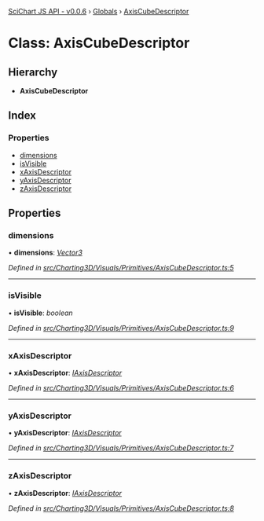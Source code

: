 [SciChart JS API - v0.0.6](../README.md) › [Globals](../globals.md) › [AxisCubeDescriptor](axiscubedescriptor.md)

# Class: AxisCubeDescriptor

## Hierarchy

* **AxisCubeDescriptor**

## Index

### Properties

* [dimensions](axiscubedescriptor.md#dimensions)
* [isVisible](axiscubedescriptor.md#isvisible)
* [xAxisDescriptor](axiscubedescriptor.md#xaxisdescriptor)
* [yAxisDescriptor](axiscubedescriptor.md#yaxisdescriptor)
* [zAxisDescriptor](axiscubedescriptor.md#zaxisdescriptor)

## Properties

###  dimensions

• **dimensions**: *[Vector3](vector3.md)*

*Defined in [src/Charting3D/Visuals/Primitives/AxisCubeDescriptor.ts:5](https://github.com/ABTSoftware/SciChart.Dev/blob/f6fba97af2/Web/src/SciChart/src/Charting3D/Visuals/Primitives/AxisCubeDescriptor.ts#L5)*

___

###  isVisible

• **isVisible**: *boolean*

*Defined in [src/Charting3D/Visuals/Primitives/AxisCubeDescriptor.ts:9](https://github.com/ABTSoftware/SciChart.Dev/blob/f6fba97af2/Web/src/SciChart/src/Charting3D/Visuals/Primitives/AxisCubeDescriptor.ts#L9)*

___

###  xAxisDescriptor

• **xAxisDescriptor**: *[IAxisDescriptor](../interfaces/iaxisdescriptor.md)*

*Defined in [src/Charting3D/Visuals/Primitives/AxisCubeDescriptor.ts:6](https://github.com/ABTSoftware/SciChart.Dev/blob/f6fba97af2/Web/src/SciChart/src/Charting3D/Visuals/Primitives/AxisCubeDescriptor.ts#L6)*

___

###  yAxisDescriptor

• **yAxisDescriptor**: *[IAxisDescriptor](../interfaces/iaxisdescriptor.md)*

*Defined in [src/Charting3D/Visuals/Primitives/AxisCubeDescriptor.ts:7](https://github.com/ABTSoftware/SciChart.Dev/blob/f6fba97af2/Web/src/SciChart/src/Charting3D/Visuals/Primitives/AxisCubeDescriptor.ts#L7)*

___

###  zAxisDescriptor

• **zAxisDescriptor**: *[IAxisDescriptor](../interfaces/iaxisdescriptor.md)*

*Defined in [src/Charting3D/Visuals/Primitives/AxisCubeDescriptor.ts:8](https://github.com/ABTSoftware/SciChart.Dev/blob/f6fba97af2/Web/src/SciChart/src/Charting3D/Visuals/Primitives/AxisCubeDescriptor.ts#L8)*
